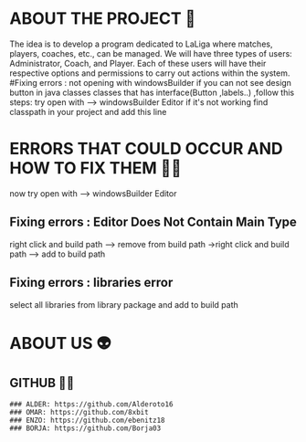 # ABOUT THE PROJECT 🚀
The idea is to develop a program dedicated to LaLiga where matches, players, coaches, etc., can be managed. We will have three types of users: Administrator, Coach, and Player. Each of these users will have their respective options and permissions to carry out actions within the system.
#Fixing errors : not opening with windowsBuilder
if you can not  see design button in java classes classes that has interface(Button ,labels..) ,follow this steps:
try open with --> windowsBuilder Editor
if it's not working 
find classpath in your project and add this line


# ERRORS THAT COULD OCCUR AND HOW TO FIX THEM 🧑‍🔧

<classpath>
<classpathentry kind="con" path="org.eclipse.jdt.launching.JRE_CONTAINER/org.eclipse.jdt.internal.debug.ui.launcher.StandardVMType/JavaSE-20">
		<attributes>
			<attribute name="module" value="true"/>
		</attributes>
	</classpathentry>
</classpath>

now try open with --> windowsBuilder Editor

## Fixing errors : Editor Does Not Contain Main Type
right click and build path --> remove from build path ->right click and build path --> add to build path 

## Fixing errors : libraries error
select all libraries from library package and add to build path

# ABOUT US 👽

## GITHUB 👨‍💻
	### ALDER: https://github.com/Alderoto16
	### OMAR: https://github.com/8xbit
 	### ENZO: https://github.com/ebenitz18
  	### BORJA: https://github.com/Borja03
